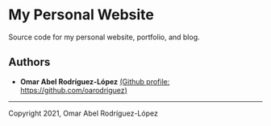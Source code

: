 # My Personal Website

Source code for my personal website, portfolio, and blog.

## Authors

- **Omar Abel Rodríguez-López** [(Github profile: https://github.com/oarodriguez)][github-profile]

---

Copyright 2021, Omar Abel Rodríguez-López

<!-- List of links -->
[github-profile]: https://github.com/oarodriguez
